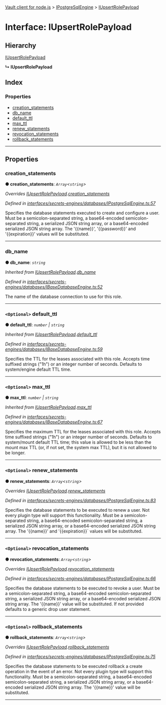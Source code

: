 [Vault client for node.js](../README.md) > [IPostgreSqlEngine](../modules/ipostgresqlengine.md) > [IUpsertRolePayload](../interfaces/ipostgresqlengine.iupsertrolepayload.md)

# Interface: IUpsertRolePayload

## Hierarchy

 [IUpsertRolePayload](ibasedatabaseengine.iupsertrolepayload.md)

**↳ IUpsertRolePayload**

## Index

### Properties

* [creation_statements](ipostgresqlengine.iupsertrolepayload.md#creation_statements)
* [db_name](ipostgresqlengine.iupsertrolepayload.md#db_name)
* [default_ttl](ipostgresqlengine.iupsertrolepayload.md#default_ttl)
* [max_ttl](ipostgresqlengine.iupsertrolepayload.md#max_ttl)
* [renew_statements](ipostgresqlengine.iupsertrolepayload.md#renew_statements)
* [revocation_statements](ipostgresqlengine.iupsertrolepayload.md#revocation_statements)
* [rollback_statements](ipostgresqlengine.iupsertrolepayload.md#rollback_statements)

---

## Properties

<a id="creation_statements"></a>

###  creation_statements

**● creation_statements**: *`Array`<`string`>*

*Overrides [IUpsertRolePayload](ibasedatabaseengine.iupsertrolepayload.md).[creation_statements](ibasedatabaseengine.iupsertrolepayload.md#creation_statements)*

*Defined in [interfaces/secrets-engines/databases/IPostgreSqlEngine.ts:57](https://github.com/theogravity/vault-tacular/blob/560d138/src/interfaces/secrets-engines/databases/IPostgreSqlEngine.ts#L57)*

Specifies the database statements executed to create and configure a user. Must be a semicolon-separated string, a base64-encoded semicolon-separated string, a serialized JSON string array, or a base64-encoded serialized JSON string array. The '{{name}}', '{{password}}' and '{{expiration}}' values will be substituted.

___
<a id="db_name"></a>

###  db_name

**● db_name**: *`string`*

*Inherited from [IUpsertRolePayload](ibasedatabaseengine.iupsertrolepayload.md).[db_name](ibasedatabaseengine.iupsertrolepayload.md#db_name)*

*Defined in [interfaces/secrets-engines/databases/IBaseDatabaseEngine.ts:52](https://github.com/theogravity/vault-tacular/blob/560d138/src/interfaces/secrets-engines/databases/IBaseDatabaseEngine.ts#L52)*

The name of the database connection to use for this role.

___
<a id="default_ttl"></a>

### `<Optional>` default_ttl

**● default_ttl**: *`number` \| `string`*

*Inherited from [IUpsertRolePayload](ibasedatabaseengine.iupsertrolepayload.md).[default_ttl](ibasedatabaseengine.iupsertrolepayload.md#default_ttl)*

*Defined in [interfaces/secrets-engines/databases/IBaseDatabaseEngine.ts:59](https://github.com/theogravity/vault-tacular/blob/560d138/src/interfaces/secrets-engines/databases/IBaseDatabaseEngine.ts#L59)*

Specifies the TTL for the leases associated with this role. Accepts time suffixed strings ("1h") or an integer number of seconds. Defaults to system/engine default TTL time.

___
<a id="max_ttl"></a>

### `<Optional>` max_ttl

**● max_ttl**: *`number` \| `string`*

*Inherited from [IUpsertRolePayload](ibasedatabaseengine.iupsertrolepayload.md).[max_ttl](ibasedatabaseengine.iupsertrolepayload.md#max_ttl)*

*Defined in [interfaces/secrets-engines/databases/IBaseDatabaseEngine.ts:67](https://github.com/theogravity/vault-tacular/blob/560d138/src/interfaces/secrets-engines/databases/IBaseDatabaseEngine.ts#L67)*

Specifies the maximum TTL for the leases associated with this role. Accepts time suffixed strings ("1h") or an integer number of seconds. Defaults to system/mount default TTL time; this value is allowed to be less than the mount max TTL (or, if not set, the system max TTL), but it is not allowed to be longer.

___
<a id="renew_statements"></a>

### `<Optional>` renew_statements

**● renew_statements**: *`Array`<`string`>*

*Overrides [IUpsertRolePayload](ibasedatabaseengine.iupsertrolepayload.md).[renew_statements](ibasedatabaseengine.iupsertrolepayload.md#renew_statements)*

*Defined in [interfaces/secrets-engines/databases/IPostgreSqlEngine.ts:83](https://github.com/theogravity/vault-tacular/blob/560d138/src/interfaces/secrets-engines/databases/IPostgreSqlEngine.ts#L83)*

Specifies the database statements to be executed to renew a user. Not every plugin type will support this functionality. Must be a semicolon-separated string, a base64-encoded semicolon-separated string, a serialized JSON string array, or a base64-encoded serialized JSON string array. The '{{name}}' and '{{expiration}}\` values will be substituted.

___
<a id="revocation_statements"></a>

### `<Optional>` revocation_statements

**● revocation_statements**: *`Array`<`string`>*

*Overrides [IUpsertRolePayload](ibasedatabaseengine.iupsertrolepayload.md).[revocation_statements](ibasedatabaseengine.iupsertrolepayload.md#revocation_statements)*

*Defined in [interfaces/secrets-engines/databases/IPostgreSqlEngine.ts:66](https://github.com/theogravity/vault-tacular/blob/560d138/src/interfaces/secrets-engines/databases/IPostgreSqlEngine.ts#L66)*

Specifies the database statements to be executed to revoke a user. Must be a semicolon-separated string, a base64-encoded semicolon-separated string, a serialized JSON string array, or a base64-encoded serialized JSON string array. The '{{name}}' value will be substituted. If not provided defaults to a generic drop user statement.

___
<a id="rollback_statements"></a>

### `<Optional>` rollback_statements

**● rollback_statements**: *`Array`<`string`>*

*Overrides [IUpsertRolePayload](ibasedatabaseengine.iupsertrolepayload.md).[rollback_statements](ibasedatabaseengine.iupsertrolepayload.md#rollback_statements)*

*Defined in [interfaces/secrets-engines/databases/IPostgreSqlEngine.ts:75](https://github.com/theogravity/vault-tacular/blob/560d138/src/interfaces/secrets-engines/databases/IPostgreSqlEngine.ts#L75)*

Specifies the database statements to be executed rollback a create operation in the event of an error. Not every plugin type will support this functionality. Must be a semicolon-separated string, a base64-encoded semicolon-separated string, a serialized JSON string array, or a base64-encoded serialized JSON string array. The '{{name}}' value will be substituted.

___

